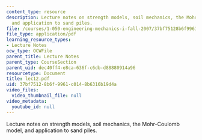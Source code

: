 ```yaml
---
content_type: resource
description: Lecture notes on strength models, soil mechanics, the Mohr-Coulomb model,
  and application to sand piles.
file: /courses/1-050-engineering-mechanics-i-fall-2007/37bf75128b6f9961c0148b6316b19d4a_lec12.pdf
file_type: application/pdf
learning_resource_types:
- Lecture Notes
ocw_type: OCWFile
parent_title: Lecture Notes
parent_type: CourseSection
parent_uid: dec40ff4-e8ca-636f-c6db-d88880914a96
resourcetype: Document
title: lec12.pdf
uid: 37bf7512-8b6f-9961-c014-8b6316b19d4a
video_files:
  video_thumbnail_file: null
video_metadata:
  youtube_id: null
---
```

Lecture notes on strength models, soil mechanics, the Mohr-Coulomb model, and application to sand piles.

